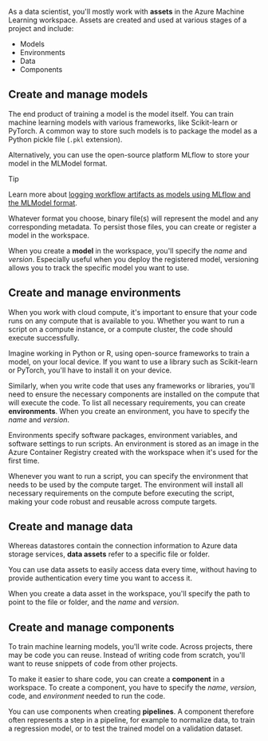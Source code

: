 As a data scientist, you'll mostly work with **assets** in the Azure Machine Learning workspace. Assets are created and used at various stages of a project and include:

- Models
- Environments
- Data
- Components

## Create and manage models

The end product of training a model is the model itself. You can train machine learning models with various frameworks, like Scikit-learn or PyTorch. A common way to store such models is to package the model as a Python pickle file (`.pkl` extension).

Alternatively, you can use the open-source platform MLflow to store your model in the MLModel format.

> [!Tip]
> Learn more about [logging workflow artifacts as models using MLflow and the MLModel format](/azure/machine-learning/concept-mlflow-models?azure-portal=true).

Whatever format you choose, binary file(s) will represent the model and any corresponding metadata. To persist those files, you can create or register a model in the workspace. 

When you create a **model** in the workspace, you'll specify the *name* and *version*. Especially useful when you deploy the registered model, versioning allows you to track the specific model you want to use. 

## Create and manage environments

When you work with cloud compute, it's important to ensure that your code runs on any compute that is available to you. Whether you want to run a script on a compute instance, or a compute cluster, the code should execute successfully. 

Imagine working in Python or R, using open-source frameworks to train a model, on your local device. If you want to use a library such as Scikit-learn or PyTorch, you'll have to install it on your device. 

Similarly, when you write code that uses any frameworks or libraries, you'll need to ensure the necessary components are installed on the compute that will execute the code. To list all necessary requirements, you can create **environments**. When you create an environment, you have to specify the *name* and *version*.

Environments specify software packages, environment variables, and software settings to run scripts. An environment is stored as an image in the Azure Container Registry created with the workspace when it's used for the first time. 

Whenever you want to run a script, you can specify the environment that needs to be used by the compute target. The environment will install all necessary requirements on the compute before executing the script, making your code robust and reusable across compute targets.

## Create and manage data

Whereas datastores contain the connection information to Azure data storage services, **data assets** refer to a specific file or folder. 

You can use data assets to easily access data every time, without having to provide authentication every time you want to access it. 

When you create a data asset in the workspace, you'll specify the path to point to the file or folder, and the *name* and *version*.

## Create and manage components

To train machine learning models, you'll write code. Across projects, there may be code you can reuse. Instead of writing code from scratch, you'll want to reuse snippets of code from other projects.

To make it easier to share code, you can create a **component** in a workspace. To create a component, you have to specify the *name*, *version*, code, and *environment* needed to run the code.

You can use components when creating **pipelines**. A component therefore often represents a step in a pipeline, for example to normalize data, to train a regression model, or to test the trained model on a validation dataset.
